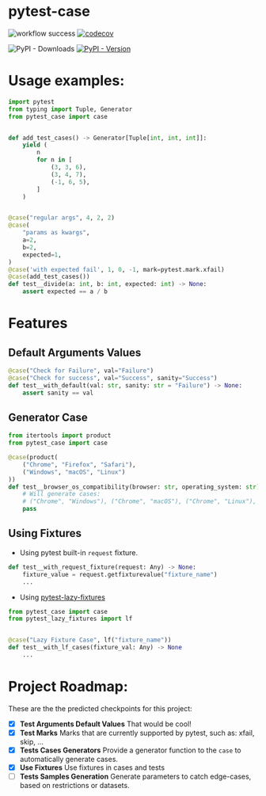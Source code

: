 # pytest-case

![workflow success](https://github.com/eitanwass/pytest-case/actions/workflows/pytest-case-ci.yml/badge.svg) [![codecov](https://codecov.io/github/eitanwass/pytest-case/graph/badge.svg?token=07NGAILDL2)](https://codecov.io/github/eitanwass/pytest-case) 

![PyPI - Downloads](https://img.shields.io/pypi/dm/pytest-case) [![PyPI - Version](https://img.shields.io/pypi/v/pytest-case)](https://pypi.org/project/pytest-case)


# Usage examples:

```python
import pytest
from typing import Tuple, Generator
from pytest_case import case


def add_test_cases() -> Generator[Tuple[int, int, int]]:
    yield (
        n
        for n in [
            (3, 3, 6),
            (3, 4, 7),
            (-1, 6, 5),
        ]
    )


@case("regular args", 4, 2, 2)
@case(
    "params as kwargs",
    a=2,
    b=2,
    expected=1,
)
@case('with expected fail', 1, 0, -1, mark=pytest.mark.xfail)
@case(add_test_cases())
def test__divide(a: int, b: int, expected: int) -> None:
    assert expected == a / b
```

# Features

## Default Arguments Values
```python
@case("Check for Failure", val="Failure")
@case("Check for success", val="Success", sanity="Success")
def test__with_default(val: str, sanity: str = "Failure") -> None:
    assert sanity == val
```

## Generator Case
```python
from itertools import product
from pytest_case import case

@case(product(
    ("Chrome", "Firefox", "Safari"), 
    ("Windows", "macOS", "Linux")
))
def test__browser_os_compatibility(browser: str, operating_system: str) -> None:
    # Will generate cases:
    # ("Chrome", "Windows"), ("Chrome", "macOS"), ("Chrome", "Linux"), ("Firefox", "Windows"), ...
    pass
```

## Using Fixtures
- Using pytest built-in `request` fixture.
```python
def test__with_request_fixture(request: Any) -> None:
    fixture_value = request.getfixturevalue("fixture_name")
    ...
``` 
- Using [pytest-lazy-fixtures](https://github.com/dev-petrov/pytest-lazy-fixtures)
```python
from pytest_case import case
from pytest_lazy_fixtures import lf


@case("Lazy Fixture Case", lf("fixture_name"))
def test__with_lf_cases(fixture_val: Any) -> None
    ...
```

# Project Roadmap:
These are the the predicted checkpoints for this project:

- [x] **Test Arguments Default Values**
    That would be cool!
- [x] **Test Marks**
    Marks that are currently supported by pytest, such as: xfail, skip, ...
- [x] **Tests Cases Generators**
    Provide a generator function to the `case` to automatically generate cases.
- [x] **Use Fixtures**
    Use fixtures in cases and tests
- [ ] **Tests Samples Generation**
    Generate parameters to catch edge-cases, based on restrictions or datasets.
